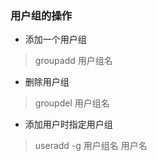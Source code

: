 ### 用户组的操作

* 添加一个用户组

> groupadd 用户组名

* 删除用户组

> groupdel 用户组名

* 添加用户时指定用户组

> useradd -g 用户组名 用户名